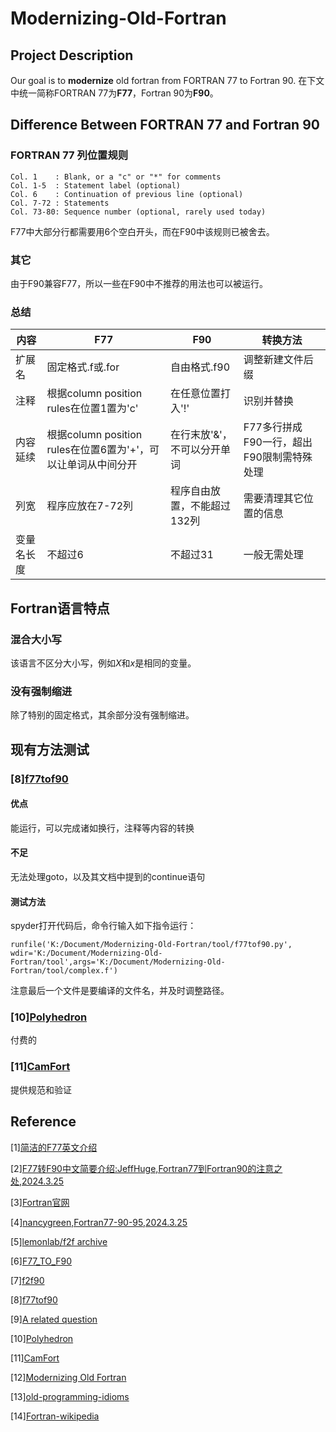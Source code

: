 # Modernizing-Old-Fortran
## Project Description
Our goal is to **modernize** old fortran from FORTRAN 77 to Fortran 90.
在下文中统一简称FORTRAN 77为**F77**，Fortran 90为**F90**。

## Difference Between FORTRAN 77 and Fortran 90
### FORTRAN 77 列位置规则
```
Col. 1    : Blank, or a "c" or "*" for comments
Col. 1-5  : Statement label (optional)
Col. 6    : Continuation of previous line (optional)
Col. 7-72 : Statements
Col. 73-80: Sequence number (optional, rarely used today)
```
F77中大部分行都需要用6个空白开头，而在F90中该规则已被舍去。

### 其它
由于F90兼容F77，所以一些在F90中不推荐的用法也可以被运行。
<!-- 如==的老版本.EQ.在F90中可以运行。F77在字符串的''和""上有区分，但对F90似乎影响较小。 -->
### 总结
| 内容 | F77 | F90 | 转换方法|
|--|--|--|--|
|扩展名|固定格式.f或.for|自由格式.f90|调整新建文件后缀|
| 注释 |根据column position rules在位置1置为'c'|在任意位置打入'!'|识别并替换|
|内容延续|根据column position rules在位置6置为'+'，可以让单词从中间分开|在行末放'&'，不可以分开单词|F77多行拼成F90一行，超出F90限制需特殊处理|
|列宽|程序应放在7-72列|程序自由放置，不能超过132列|需要清理其它位置的信息|
|变量名长度|不超过6|不超过31|一般无需处理|

## Fortran语言特点
### 混合大小写
该语言不区分大小写，例如$X$和$x$是相同的变量。
### 没有强制缩进
除了特别的固定格式，其余部分没有强制缩进。

## 现有方法测试
### [8][f77tof90](https://github.com/mattdturner/f77tof90/tree/master)
#### 优点
能运行，可以完成诸如换行，注释等内容的转换
#### 不足
无法处理goto，以及其文档中提到的continue语句
#### 测试方法
spyder打开代码后，命令行输入如下指令运行：
```
runfile('K:/Document/Modernizing-Old-Fortran/tool/f77tof90.py', wdir='K:/Document/Modernizing-Old-Fortran/tool',args='K:/Document/Modernizing-Old-Fortran/tool/complex.f')
```
注意最后一个文件是要编译的文件名，并及时调整路径。
### [10][Polyhedron](https://polyhedron.com/?product=plusfort)
付费的
### [11][CamFort](https://camfort.github.io/)
提供规范和验证
## Reference
[1][简洁的F77英文介绍](https://web.stanford.edu/class/me200c/tutorial_77/)

[2][F77转F90中文简要介绍:JeffHuge,Fortran77到Fortran90的注意之处,2024.3.25](https://jeffhughlee.blogspot.com/2014/04/fortran77fortran90.html)

[3][Fortran官网](https://www.fortran90.org/)

[4][nancygreen,Fortran77-90-95,2024.3.25](https://blog.csdn.net/nancygreen/article/details/8855963)

[5][lemonlab/f2f archive](https://bitbucket-archive.softwareheritage.org/projects/le/lemonlab/f2f.html)

[6][F77_TO_F90](https://people.math.sc.edu/Burkardt/f_src/f77_to_f90/f77_to_f90.html)

[7][f2f90](https://github.com/btrettel/f2f90)

[8][f77tof90](https://github.com/mattdturner/f77tof90/tree/master)

[9][A related question](https://fortran-lang.discourse.group/t/modernizing-fortran-code-transitioning-to-fortran-90/6456)

[10][Polyhedron](https://polyhedron.com/?product=plusfort)

[11][CamFort](https://camfort.github.io/)

[12][Modernizing Old Fortran](https://fortranwiki.org/fortran/show/Modernizing+Old+Fortran)

[13][old-programming-idioms](https://github.com/arjenmarkus/old-programming-idioms)

[14][Fortran-wikipedia](https://zh.wikipedia.org/wiki/Fortran)